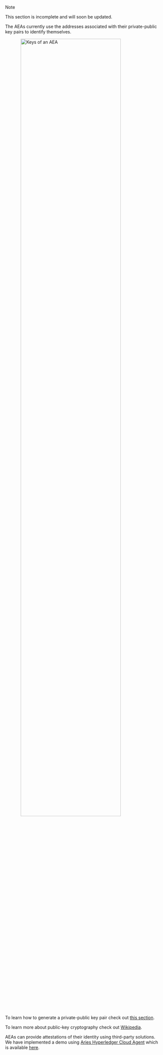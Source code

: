 <div class="admonition note">
  <p class="admonition-title">Note</p>
  <p>This section is incomplete and will soon be updated.
</p>
</div>

The AEAs currently use the addresses associated with their private-public key pairs to identify themselves.

<img src="../assets/keys.jpg" alt="Keys of an AEA" class="center" style="display: block; margin-left: auto; margin-right: auto;width:80%;">

To learn how to generate a private-public key pair check out <a href="../cli-commands">this section</a>.

To learn more about public-key cryptography check out <a href="https://simple.wikipedia.org/wiki/Public-key_cryptography" target="_blank">Wikipedia</a>.

AEAs can provide attestations of their identity using third-party solutions. We have implemented a demo using <a href="https://github.com/hyperledger/aries-cloudagent-python" target="_blank">Aries Hyperledger Cloud Agent</a> which is available <a href="../aries-cloud-agent-demo">here</a>.
